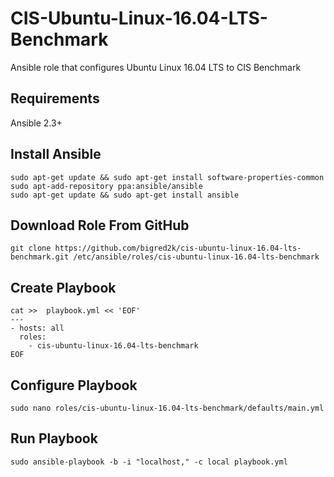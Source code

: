 # CIS-Ubuntu-Linux-16.04-LTS-Benchmark
Ansible role that configures Ubuntu Linux 16.04 LTS to CIS Benchmark

## Requirements
Ansible 2.3+

## Install Ansible
```
sudo apt-get update && sudo apt-get install software-properties-common
sudo apt-add-repository ppa:ansible/ansible
sudo apt-get update && sudo apt-get install ansible
```

## Download Role From GitHub
```
git clone https://github.com/bigred2k/cis-ubuntu-linux-16.04-lts-benchmark.git /etc/ansible/roles/cis-ubuntu-linux-16.04-lts-benchmark
```

## Create Playbook
```
cat >>  playbook.yml << 'EOF'
---
- hosts: all
  roles:
    - cis-ubuntu-linux-16.04-lts-benchmark
EOF
```

## Configure Playbook
```
sudo nano roles/cis-ubuntu-linux-16.04-lts-benchmark/defaults/main.yml
```

## Run Playbook
```
sudo ansible-playbook -b -i "localhost," -c local playbook.yml
```

